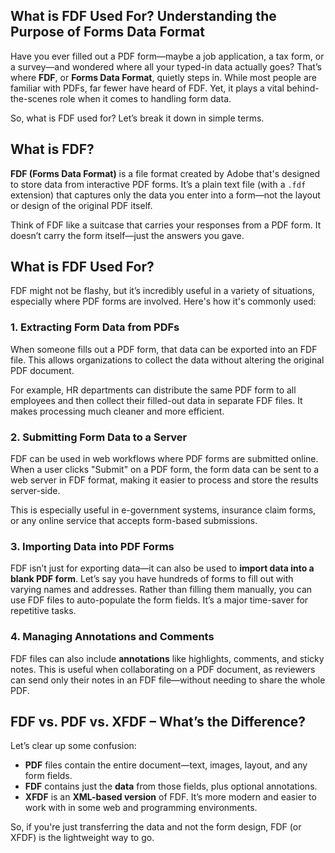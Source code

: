 ## What is FDF Used For? Understanding the Purpose of Forms Data Format

Have you ever filled out a PDF form—maybe a job application, a tax form, or a survey—and wondered where all your typed-in data actually goes? That’s where **FDF**, or **Forms Data Format**, quietly steps in. While most people are familiar with PDFs, far fewer have heard of FDF. Yet, it plays a vital behind-the-scenes role when it comes to handling form data.

So, what is FDF used for? Let’s break it down in simple terms.

## What is FDF?

**FDF (Forms Data Format)** is a file format created by Adobe that's designed to store data from interactive PDF forms. It’s a plain text file (with a `.fdf` extension) that captures only the data you enter into a form—not the layout or design of the original PDF itself.

Think of FDF like a suitcase that carries your responses from a PDF form. It doesn’t carry the form itself—just the answers you gave.

## What is FDF Used For?

FDF might not be flashy, but it’s incredibly useful in a variety of situations, especially where PDF forms are involved. Here's how it's commonly used:

### 1. Extracting Form Data from PDFs

When someone fills out a PDF form, that data can be exported into an FDF file. This allows organizations to collect the data without altering the original PDF document.

For example, HR departments can distribute the same PDF form to all employees and then collect their filled-out data in separate FDF files. It makes processing much cleaner and more efficient.

### 2. Submitting Form Data to a Server

FDF can be used in web workflows where PDF forms are submitted online. When a user clicks "Submit" on a PDF form, the form data can be sent to a web server in FDF format, making it easier to process and store the results server-side.

This is especially useful in e-government systems, insurance claim forms, or any online service that accepts form-based submissions.

### 3. Importing Data into PDF Forms

FDF isn’t just for exporting data—it can also be used to **import data into a blank PDF form**. Let’s say you have hundreds of forms to fill out with varying names and addresses. Rather than filling them manually, you can use FDF files to auto-populate the form fields. It’s a major time-saver for repetitive tasks.

### 4. Managing Annotations and Comments

FDF files can also include **annotations** like highlights, comments, and sticky notes. This is useful when collaborating on a PDF document, as reviewers can send only their notes in an FDF file—without needing to share the whole PDF.

## **FDF vs. PDF vs. XFDF – What’s the Difference?**

Let’s clear up some confusion:

-   **PDF** files contain the entire document—text, images, layout, and any form fields.
-   **FDF** contains just the **data** from those fields, plus optional annotations.
-   **XFDF** is an **XML-based version** of FDF. It’s more modern and easier to work with in some web and programming environments.
    
So, if you're just transferring the data and not the form design, FDF (or XFDF) is the lightweight way to go.

